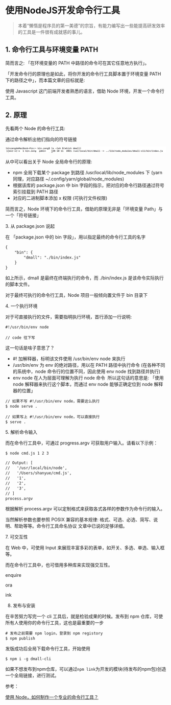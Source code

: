 # 使用NodeJS开发命令行工具

> 本着“懒惰是程序员的第一美德”的宗旨，有能力编写出一些能提高研发效率的工具是一件很有成就感的事儿。

## 1. 命令行工具与环境变量 PATH

简而言之: 「在环境变量的 PATH 中路径的命令可在其它任意地方执行」。

「开发命令行的原理也是如此，将你开发的命令行工具脚本置于环境变量 PATH 下的路径之中」，而本篇文章的目标就是:

使用 Javascript 这门前端开发者熟悉的语言，借助 Node 环境，开发一个命令行工具。

## 2. 原理

先看两个 Node 的命令行工具:

通过命令解析出他们指向的符号链接

![](./图1-1.jpg)

从中可以看出关于 Node 全局命令行的原理:

* npm 全局下载某个 package 到路径 /usr/local/lib/node_modules 下 (yarn 同理，对应路径 ~/.config/yarn/global/node_modules)
* 根据该库的 package.json 中 bin 字段的指示，把对应的命令行路径通过符号索引挂载到 PATH 路径
* 对应的二进制脚本添加 x 权限 (可执行文件权限)

简而言之，Node 环境下的命令行工具，借助的原理无非是「环境变量 Path」与一个「符号链接」

3. 从 package.json 说起

在 「package.json 中的 bin 字段」，用以指定最终的命令行工具的名字

```
{
    "bin": {
        "dmall": "./bin/index.js"
    }
}
```

如上所示，dmall 是最终在终端执行的命令，而 ./bin/index.js 是该命令实际执行的脚本文件。

对于最终可执行的命令行工具，Node 项目一般倾向置文件于 bin 目录下

4. 一个执行环境

对于可直接执行的文件，需要指明执行环境，首行添加一行说明:

```
#!/usr/bin/env node

// code 往下写
```

这一句话是啥子意思了？

* #! 加解释器，标明该文件使用 /usr/bin/env node 来执行
* /usr/bin/env 为 env 的绝对路径，用以在 PATH 路径中执行命令 (在各种不同的系统中，node 命令行的位置不同，因此使用 env node 找到路径并执行)
* env node 在人为层面可理解为执行 node 命令 
所以这句话的意思是: 「使用 node 解释器来执行这个脚本，而通过 env node 能够正确定位到 node 解释器的位置」

```
// 如果不写 #!/usr/bin/env node，需要这么执行
$ node serve .

// 如果写上 #!/usr/bin/env node，可以直接执行
$ serve .
```

5. 解析命令输入

而在命令行工具中，可通过 progress.argv 可获取用户输入。请看以下示例：

```
$ node cmd.js 1 2 3
```

```
// Output: [
//   '/usr/local/bin/node',
//   '/Users/shanyue/cmd.js',
//   '1',
//   '2',
//   '3',
// ]
process.argv
```

根据解析 process.argv 可以定制格式来获取各式各样的参数作为命令行的输入。

当然解析参数也要参照 POSIX 兼容的基本规律: 格式、可选、必选、简写、说明、帮助等等。命令行工具命名协议 文章中已说的足够详细。

7. 可交互性

在 Web 中，可使用 Input 来展现丰富多彩的表单，如开关、多选、单选、输入框等。

而在命令行工具中，也可借用多种库来实现强交互性。

enquire

ora

ink

8. 发布与安装

在辛苦努力写完一个 cli 工具后，就是检验成果的时候。发布到 npm 仓库，可使所有人使用你的命令行工具，这也是最重要的一步

```
# 发布之前需要 npm login，登录到 npm registory
$ npm publish
```

发版成功后全局下载命令行工具，开始使用

```
$ npm i -g dmall-cli
```

如果不想发布到npm仓库，可以通过`npm link`为开发的模块(待发布的npm包)创造一个全局链接，进行测试。


参考：

[使用 Node，如何制作一个专业的命令行工具？](
https://mp.weixin.qq.com/s/TAj-dvEU8FeM6ifq34zanA)

